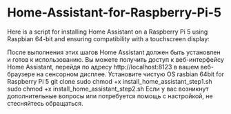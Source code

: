 # Home-Assistant-for-Raspberry-Pi-5
Here is a script for installing Home Assistant on a Raspberry Pi 5 using Raspbian 64-bit and ensuring compatibility with a touchscreen display:

После выполнения этих шагов Home Assistant должен быть установлен и готов к использованию. Вы можете получить доступ к веб-интерфейсу Home Assistant, перейдя по адресу http://localhost:8123 в вашем веб-браузере на сенсорном дисплее.
Установите чистую OS rasbian 64bit for Raspberry Pi 5
git clone 
sudo chmod +x install_home_assistant_step1.sh
sudo chmod +x install_home_assistant_step2.sh
Если у вас возникнут дополнительные вопросы или потребуется помощь с настройкой, не стесняйтесь обращаться.


